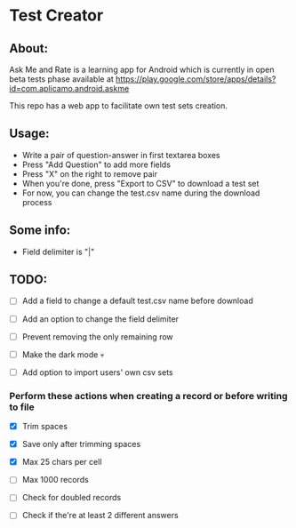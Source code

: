 # Test Creator

## About:
Ask Me and Rate is a learning app for Android which is currently in open beta tests phase available at https://play.google.com/store/apps/details?id=com.aplicamo.android.askme

This repo has a web app to facilitate own test sets creation.

## Usage:
- Write a pair of question-answer in first textarea boxes
- Press "Add Question" to add more fields
- Press "X" on the right to remove pair
- When you're done, press "Export to CSV" to download a test set
- For now, you can change the test.csv name during the download process

## Some info:
- Field delimiter is "|"

## TODO:
- [ ] Add a field to change a default test.csv name before download
- [ ] Add an option to change the field delimiter
- [ ] Prevent removing the only remaining row
- [ ] Make the dark mode 💀
- [ ] Add option to import users' own csv sets


### Perform these actions when creating a record or before writing to file
- [x] Trim spaces
- [x] Save only after trimming spaces
- [x] Max 25 chars per cell
- [ ] Max 1000 records
- [ ] Check for doubled records
- [ ] Check if the're at least 2 different answers

